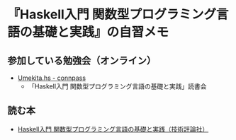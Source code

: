 # 『Haskell入門 関数型プログラミング言語の基礎と実践』の自習メモ

## 参加している勉強会（オンライン）

- [Umekita.hs - connpass](https://umekitahs.connpass.com/)
    - 「Haskell入門 関数型プログラミング言語の基礎と実践」読書会 

## 読む本

- [Haskell入門 関数型プログラミング言語の基礎と実践（技術評論社）](http://gihyo.jp/book/2017/978-4-7741-9237-6)

